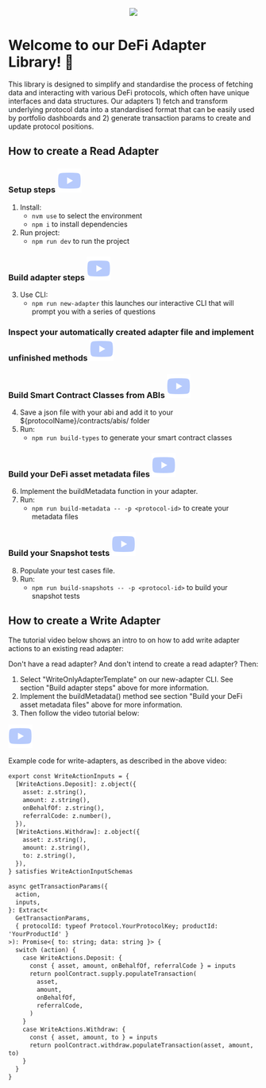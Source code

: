 <p align="center">
  <img src="https://images.ctfassets.net/9sy2a0egs6zh/2XUXAYxxFFVjPlZABUoiLg/d0ff82237d3e5d9bd1097a98e0754453/MMI-icon.svg" width="500">
</p>

# Welcome to our DeFi Adapter Library! 🚀

This library is designed to simplify and standardise the process of fetching data and interacting with various DeFi protocols, which often have unique interfaces and data structures. Our adapters 1) fetch and transform underlying protocol data into a standardised format that can be easily used by portfolio dashboards and 2) generate transaction params to create and update protocol positions.

## How to create a Read Adapter

### Setup steps      [![video](video-icon.svg)](https://drive.google.com/file/d/1bp9Y8uxQDYxgIyMTk5945vLOwCG1JOn3/view "Watch the setup video")
1. Install:
   - `nvm use` to select the environment
   - `npm i` to install dependencies 
2. Run project:
   - `npm run dev` to run the project
### Build adapter steps      [![video](video-icon.svg)](https://drive.google.com/file/d/1Pl0yB2d1s-3oKFCXAyRhKx7rK2x43Qtf/view "Watch the build adapter steps")
3. Use CLI:
   - `npm run new-adapter` this launches our interactive CLI that will prompt you with a series of questions
### Inspect your automatically created adapter file and implement unfinished methods      [![video](video-icon.svg)](https://drive.google.com/file/d/1wLTd8utKB3vXHd-Vr2Cv1ElpLYHpPXCX/view "Watch the inspect your adapter")
### Build Smart Contract Classes from ABIs      [![video](video-icon.svg)](https://drive.google.com/file/d/1abo6lKGGTnNMKgvfiDPotFWUvey8UqZI/view "Watch the build contract classes from ABIs")
4. Save a json file with your abi and add it to your ${protocolName}/contracts/abis/ folder 
5. Run:
   - `npm run build-types` to generate your smart contract classes
### Build your DeFi asset metadata files      [![video](video-icon.svg)](https://drive.google.com/file/d/1QfI5ZIg2-lkw2KqNypZo0G5ySye0o0WC/view?usp=sharing "Watch the build your DeFi asset metadata files")
6. Implement the buildMetadata function in your adapter.
7. Run:
   - `npm run build-metadata -- -p <protocol-id>` to create your metadata files
### Build your Snapshot tests      [![video](video-icon.svg)](https://drive.google.com/file/d/1pVWcssMHTQBH-m_BjVTwpRKamIY6UUK9/view "Watch the build your snapshot tests")
8. Populate your test cases file.
6. Run:
   - `npm run build-snapshots -- -p <protocol-id>` to build your snapshot tests

## How to create a Write Adapter

The tutorial video below shows an intro to on how to add write adapter actions to an existing read adapter:

Don't have a read adapter? And don't intend to create a read adapter? Then:

1. Select "WriteOnlyAdapterTemplate" on our new-adapter CLI. See section "Build adapter steps" above for more information.
2. Implement the buildMetadata() method see section "Build your DeFi asset metadata files" above for more information.
3. Then follow the video tutorial below:

[![video](video-icon.svg)](https://drive.google.com/file/d/1ZNWwOkzHlc7Zt2qLy5ZRuHqoDgWSnww7/view "Watch the create write adapter tutorial")

Example code for write-adapters, as described in the above video:

```
export const WriteActionInputs = {
  [WriteActions.Deposit]: z.object({
    asset: z.string(),
    amount: z.string(),
    onBehalfOf: z.string(),
    referralCode: z.number(),
  }),
  [WriteActions.Withdraw]: z.object({
    asset: z.string(),
    amount: z.string(),
    to: z.string(),
  }),
} satisfies WriteActionInputSchemas
```

```
async getTransactionParams({
  action,
  inputs,
}: Extract<
  GetTransactionParams,
  { protocolId: typeof Protocol.YourProtocolKey; productId: 'YourProductId' }
>): Promise<{ to: string; data: string }> {
  switch (action) {
    case WriteActions.Deposit: {
      const { asset, amount, onBehalfOf, referralCode } = inputs
      return poolContract.supply.populateTransaction(
        asset,
        amount,
        onBehalfOf,
        referralCode,
      )
    }
    case WriteActions.Withdraw: {
      const { asset, amount, to } = inputs
      return poolContract.withdraw.populateTransaction(asset, amount, to)
    }
  }
}
```